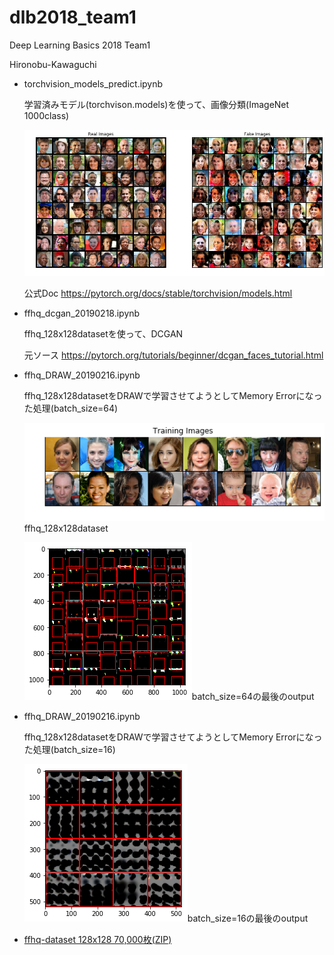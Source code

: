 # dlb2018_team1
Deep Learning Basics 2018 Team1

Hironobu-Kawaguchi

- torchvision_models_predict.ipynb

    学習済みモデル(torchvison.models)を使って、画像分類(ImageNet 1000class)

    ![DCGAN Images](image/ffhq_dcgan.png)


    公式Doc https://pytorch.org/docs/stable/torchvision/models.html

- ffhq_dcgan_20190218.ipynb

    ffhq_128x128datasetを使って、DCGAN

    元ソース https://pytorch.org/tutorials/beginner/dcgan_faces_tutorial.html

- ffhq_DRAW_20190216.ipynb

    ffhq_128x128datasetをDRAWで学習させてようとしてMemory Errorになった処理(batch_size=64)

    ![ffhq_128x128dataset](image/output_11_1.png)ffhq_128x128dataset

    ![batch_size=64の最後のoutput](image/output_29_10.png)batch_size=64の最後のoutput

- ffhq_DRAW_20190216.ipynb

    ffhq_128x128datasetをDRAWで学習させてようとしてMemory Errorになった処理(batch_size=16)

    ![batch_size=16の最後のoutput](image/output_25_2568.png)batch_size=16の最後のoutput


- [ffhq-dataset 128x128 70,000枚(ZIP)](https://1drv.ms/u/s!AvHteFLdGh-Dk6ADkTBKk1ngn7unDw)

